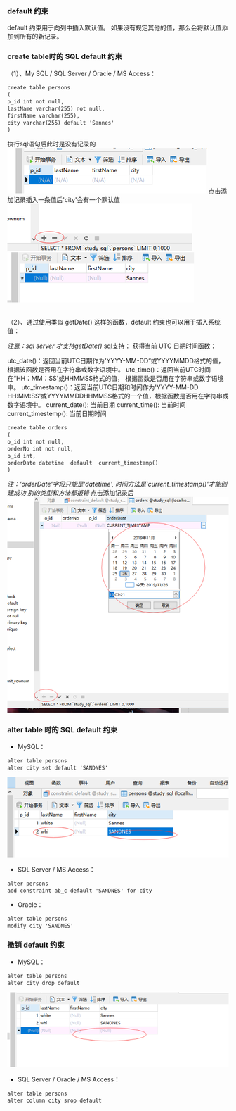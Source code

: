 ### default 约束

default 约束用于向列中插入默认值。
如果没有规定其他的值，那么会将默认值添加到所有的新记录。

### create table时的 SQL default 约束

（1）、My SQL / SQL Server / Oracle / MS Access：
```MySql
create table persons
(
p_id int not null,
lastName varchar(255) not null,
firstName varchar(255),
city varchar(255) default 'Sannes'
)
```
执行sql语句后此时是没有记录的
<img src='./img/constraint_default.png' />
点击添加记录插入一条值后'city'会有一个默认值
<img src='./img/constraint_default_add.png' />
<img src='./img/constraint_default_add_data.png' />


<br />
（2）、通过使用类似 getDate() 这样的函数，default 约束也可以用于插入系统值：

*注意：sql server 才支持getDate()*
sql支持：
获得当前 UTC 日期时间函数：
> 
utc_date()：返回当前UTC日期作为'YYYY-MM-DD“或YYYYMMDD格式的值， 根据该函数是否用在字符串或数字语境中。
utc_time()：返回当前UTC时间在“HH：MM：SS'或HHMMSS格式的值， 根据函数是否用在字符串或数字语境中。
utc_timestamp()：返回当前UTC日期和时间作为'YYYY-MM-DD HH:MM:SS'或YYYYMMDDHHMMSS格式的一个值，根据函数是否用在字符串或数字语境中。
current_date(): 当前日期
current_time(): 当前时间
current_timestemp(): 当前日期时间
```MySql
create table orders
(
o_id int not null,
orderNo int not null,
p_id int,
orderDate datetime  default  current_timestamp()
)
``` 
*注：'orderDate'字段只能是'datetime', 时间方法是'current_timestamp()'才能创建成功*
*别的类型和方法都报错*
点击添加记录后
<img src='./img/constraint_default_current_timestamp.png' />


### alter table 时的 SQL default 约束

* MySQL：

```MySql
alter table persons
alter city set default 'SANDNES'
```
<img src='./img/constraint_default_alter.png' />

* SQL Server / MS Access：
```
alter persons
add constraint ab_c default 'SANDNES' for city
```
* Oracle：

```MySql
alter table persons
modify city 'SANDNES'
```

### 撤销 default 约束
* MySQL：

```MySql
alter table persons
alter city drop default
```
<img src='./img/constraint_default_alter_drop.png' />

* SQL Server / Oracle / MS Access：

```MySql
alter table persons
alter column city srop default
```